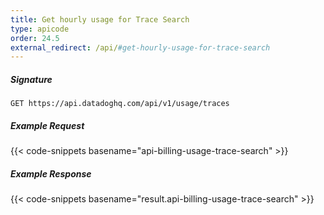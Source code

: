 ```yaml
---
title: Get hourly usage for Trace Search
type: apicode
order: 24.5
external_redirect: /api/#get-hourly-usage-for-trace-search
---
```


##### Signature
`GET https://api.datadoghq.com/api/v1/usage/traces`
##### Example Request
{{< code-snippets basename="api-billing-usage-trace-search" >}}
##### Example Response
{{< code-snippets basename="result.api-billing-usage-trace-search" >}}
